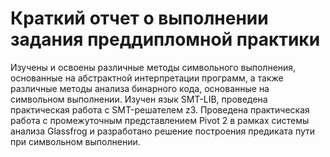 # Краткий отчет о выполнении задания преддипломной практики
Изучены и освоены различные методы символьного выполнения,
основанные на абстрактной интерпретации программ,
а также различные методы анализа
бинарного кода, основанные на символьном выполнении.
Изучен язык SMT-LIB, проведена практическая работа с SMT-решателем z3.
Проведена практическая работа с промежуточным представлением Pivot 2
в рамках системы анализа Glassfrog и разработано
решение построения предиката пути при символьном выполнении.
